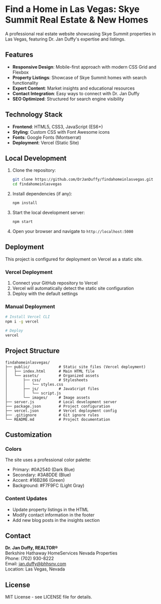 # Find a Home in Las Vegas: Skye Summit Real Estate & New Homes

A professional real estate website showcasing Skye Summit properties in Las Vegas, featuring Dr. Jan Duffy's expertise and listings.

## Features

- **Responsive Design**: Mobile-first approach with modern CSS Grid and Flexbox
- **Property Listings**: Showcase of Skye Summit homes with search functionality
- **Expert Content**: Market insights and educational resources
- **Contact Integration**: Easy ways to connect with Dr. Jan Duffy
- **SEO Optimized**: Structured for search engine visibility

## Technology Stack

- **Frontend**: HTML5, CSS3, JavaScript (ES6+)
- **Styling**: Custom CSS with Font Awesome icons
- **Fonts**: Google Fonts (Montserrat)
- **Deployment**: Vercel (Static Site)

## Local Development

1. Clone the repository:
   ```bash
   git clone https://github.com/DrJanDuffy/findahomeinlasvegas.git
   cd findahomeinlasvegas
   ```

2. Install dependencies (if any):
   ```bash
   npm install
   ```

3. Start the local development server:
   ```bash
   npm start
   ```

4. Open your browser and navigate to `http://localhost:5000`

## Deployment

This project is configured for deployment on Vercel as a static site.

### Vercel Deployment

1. Connect your GitHub repository to Vercel
2. Vercel will automatically detect the static site configuration
3. Deploy with the default settings

### Manual Deployment

```bash
# Install Vercel CLI
npm i -g vercel

# Deploy
vercel
```

## Project Structure

```
findahomeinlasvegas/
├── public/             # Static site files (Vercel deployment)
│   ├── index.html      # Main HTML file
│   └── assets/         # Organized assets
│       ├── css/        # Stylesheets
│       │   └── styles.css
│       ├── js/         # JavaScript files
│       │   └── script.js
│       └── images/     # Image assets
├── server.js           # Local development server
├── package.json        # Project configuration
├── vercel.json         # Vercel deployment config
├── .gitignore          # Git ignore rules
└── README.md           # Project documentation
```

## Customization

### Colors
The site uses a professional color palette:
- Primary: #0A2540 (Dark Blue)
- Secondary: #3A8DDE (Blue)
- Accent: #16B286 (Green)
- Background: #F7F9FC (Light Gray)

### Content Updates
- Update property listings in the HTML
- Modify contact information in the footer
- Add new blog posts in the insights section

## Contact

**Dr. Jan Duffy, REALTOR®**  
Berkshire Hathaway HomeServices Nevada Properties  
Phone: (702) 930-8222  
Email: jan.duffy@bhhsnv.com  
Location: Las Vegas, Nevada

## License

MIT License - see LICENSE file for details. 